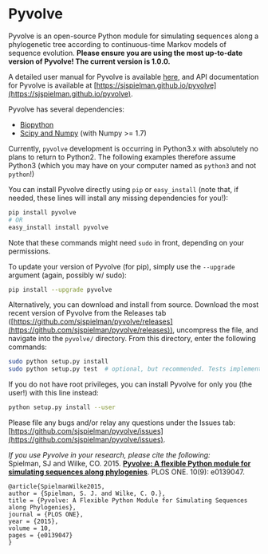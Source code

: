 Pyvolve
============

Pyvolve is an open-source Python module for simulating sequences along a phylogenetic tree according to continuous-time Markov models of sequence evolution. **Please ensure you are using the most up-to-date version of Pyvolve! The current version is 1.0.0.** 

A detailed user manual for Pyvolve is available [here](https://github.com/sjspielman/pyvolve/raw/master/user_manual/pyvolve_manual.pdf), and API documentation for Pyvolve is available at [https://sjspielman.github.io/pyvolve](https://sjspielman.github.io/pyvolve).

Pyvolve has several dependencies:
* [Biopython](http://biopython.org/wiki/Download)
* [Scipy and Numpy](http://www.scipy.org/install.html) (with Numpy >= 1.7)

Currently, `pyvolve` development is occurring in Python3.x with absolutely no plans to return to Python2. The following examples therefore assume Python3 (which you may have on your computer named as `python3` and not `python`!)

You can install Pyvolve directly using `pip` or `easy_install` (note that, if needed, these lines will install any missing dependencies for you!):
```bash
pip install pyvolve
# OR
easy_install install pyvolve
```
Note that these commands might need `sudo` in front, depending on your permissions.

To update your version of Pyvolve (for pip), simply use the `--upgrade` argument (again, possibly w/ sudo):
```bash
pip install --upgrade pyvolve
```

Alternatively, you can download and install from source. Download the most recent version of Pyvolve from the Releases tab ([https://github.com/sjspielman/pyvolve/releases](https://github.com/sjspielman/pyvolve/releases)), uncompress the file, and navigate into the `pyvolve/` directory. From this directory, enter the following commands:
```bash
sudo python setup.py install
sudo python setup.py test  # optional, but recommended. Tests implemented **for Python2 only**
```

If you do not have root privileges, you can install Pyvolve for only you (the user!) with this line instead:
```bash
python setup.py install --user
```

Please file any bugs and/or relay any questions under the Issues tab: [https://github.com/sjspielman/pyvolve/issues](https://github.com/sjspielman/pyvolve/issues).

*If you use Pyvolve in your research, please cite the following:* <br>
Spielman, SJ and Wilke, CO. 2015. [**Pyvolve: A flexible Python module for simulating sequences along phylogenies**](http://journals.plos.org/plosone/article?id=10.1371/journal.pone.0139047). PLOS ONE. 10(9): e0139047.

```
@article{SpielmanWilke2015,
author = {Spielman, S. J. and Wilke, C. O.},
title = {Pyvolve: A Flexible Python Module for Simulating Sequences along Phylogenies},
journal = {PLOS ONE},
year = {2015},
volume = 10,
pages = {e0139047}
}
```


